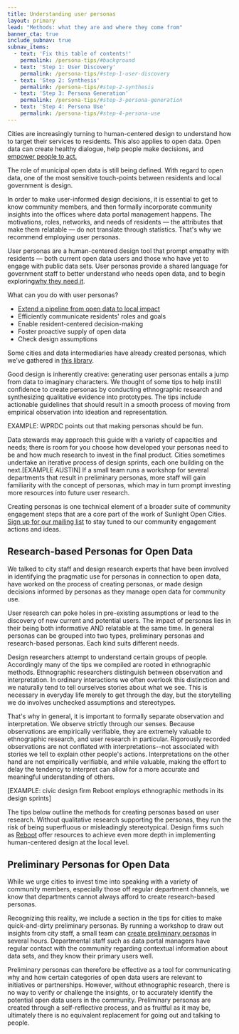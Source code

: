 ```yaml
---
title: Understanding user personas
layout: primary
lead: "Methods: what they are and where they come from"
banner_cta: true
include_subnav: true
subnav_items:
  - text: 'Fix this table of contents!'
    permalink: /persona-tips/#background
  - text: 'Step 1: User Discovery'
    permalink: /persona-tips/#step-1-user-discovery
  - text: 'Step 2: Synthesis'
    permalink: /persona-tips/#step-2-synthesis
  - text: 'Step 3: Persona Generation'
    permalink: /persona-tips/#step-3-persona-generation
  - text: 'Step 4: Persona Use'
    permalink: /persona-tips/#step-4-persona-use
---
```


Cities are increasingly turning to human-centered design to understand how to target their services to residents. This also applies to open data. Open data can create healthy dialogue, help people make decisions, and [empower people to act.](https://sunlightfoundation.com/policy/open-cities/tactical-data-engagement/)

The role of municipal open data is still being defined. With regard to open data, one of the most sensitive touch-points between residents and local government is design.

In order to make user-informed design decisions, it is essential to get to know community members, and then formally incorporate community insights into the offices where data portal management happens. The motivations, roles, networks, and needs of residents — the attributes that make them relatable — do not translate through statistics. That's why we recommend employing user personas.

User personas are a human-centered design tool that prompt empathy with residents — both current open data users and those who have yet to engage with public data sets. User personas provide a shared language for government staff to better understand who needs open data, and to begin exploring[why they need it](http://sunlightfoundation.com/wp-content/uploads/2018/07/methods-menu-1.pdf).

What can you do with user personas?

- [Extend a pipeline from open data to local impact](https://datasmart.ash.harvard.edu/news/article/an-open-letter-to-the-open-data-community-988)
- Efficiently communicate residents' roles and goals
- Enable resident-centered decision-making
- Foster proactive supply of open data
- Check design assumptions

Some cities and data intermediaries have already created personas, which we’ve gathered in [this library](https://sunlightpolicy.github.io/open-data-for-communities/personas-library/).

Good design is inherently creative: generating user personas entails a jump from data to imaginary characters. We thought of some tips to help instill confidence to create personas by conducting ethnographic research and synthesizing qualitative evidence into prototypes. The tips include actionable guidelines that should result in a smooth process of moving from empirical observation into ideation and representation.  

EXAMPLE: WPRDC points out that making personas should be fun.

Data stewards may approach this guide with a variety of capacities and needs; there is room for you choose how developed your personas need to be and how much research to invest in the final product. Cities sometimes undertake an iterative process of design sprints, each one building on the next.[EXAMPLE AUSTIN] If a small team runs a workshop for several departments that result in preliminary personas, more staff will gain familiarity with the concept of personas, which may in turn prompt investing more resources into future user research.

Creating personas is one technical element of a broader suite of community engagement steps that are a core part of the work of Sunlight Open Cities. [Sign up for our mailing list](https://sunlightfoundation.com/policy/open-cities/subscribe-to-sunlight-open-cities/) to stay tuned to our community engagement actions and ideas.

## Research-based Personas for Open Data

We talked to city staff and design research experts that have been involved in identifying the pragmatic use for personas in connection to open data, have worked on the process of creating personas, or made design decisions informed by personas as they manage open data for community use.

User research can poke holes in pre-existing assumptions or lead to the discovery of new current and potential users. The impact of personas lies in their being both informative AND relatable at the same time. In general personas can be grouped into two types, preliminary personas and research-based personas. Each kind suits different needs.

Design researchers attempt to understand certain groups of people. Accordingly many of the tips we compiled are rooted in ethnographic methods. Ethnographic researchers distinguish between observation and interpretation. In ordinary interactions we often overlook this distinction and we naturally tend to tell ourselves stories about what we see. This is necessary in everyday life merely to get through the day, but the storytelling we do involves unchecked assumptions and stereotypes.

That's why in general, it is important to formally separate observation and interpretation. We observe strictly through our senses. Because observations are empirically verifiable, they are extremely valuable to ethnographic research, and user research in particular. Rigorously recorded observations are not conflated with interpretations--not associated with stories we tell to explain other people's actions. Interpretations on the other hand are not empirically verifiable, and while valuable, making the effort to delay the tendency to interpret can allow for a more accurate and meaningful understanding of others.

[EXAMPLE: civic design firm Reboot employs ethnographic methods in its design sprints]

The tips below outline the methods for creating personas based on user research. Without qualitative research supporting the personas, they run the risk of being superfluous or misleadingly stereotypical. Design firms such as [Reboot](https://reboot.org/) offer resources to achieve even more depth in implementing human-centered design at the local level.

## Preliminary Personas for Open Data

While we urge cities to invest time into speaking with a variety of community members, especially those off regular department channels, we know that departments cannot always afford to create research-based personas.

Recognizing this reality, we include a section in the tips for cities to make quick-and-dirty preliminary personas. By running a workshop to draw out insights from city staff, a small team can [create preliminary personas](https://sunlightfoundation.com/2018/05/07/here-are-all-the-open-data-user-personas-created-in-our-workshops/) in several hours. Departmental staff such as data portal managers have regular contact with the community regarding contextual information about data sets, and they know their primary users well.

Preliminary personas can therefore be effective as a tool for communicating why and how certain categories of open data users are relevant to initiatives or partnerships. However, without ethnographic research, there is no way to verify or challenge the insights, or to accurately identify the potential open data users in the community. Preliminary personas are created through a self-reflective process, and as fruitful as it may be, ultimately there is no equivalent replacement for going out and talking to people.
